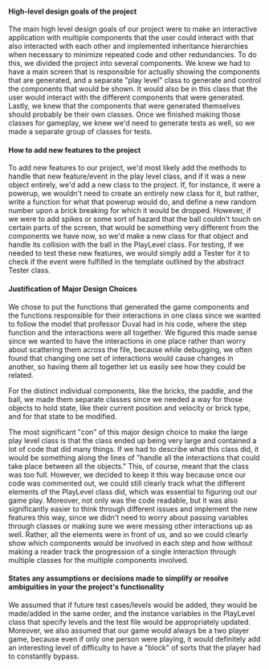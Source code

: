 #### High-level design goals of the project
The main high level design goals of our project were to make an interactive application with multiple components that 
the user could interact with that also interacted with each other and implemented inheritance hierarchies when necessary
to minimize repeated code and other redundancies. To do this, we divided the project into several
components. We knew we had to have a main screen that is responsible for actually showing the components that are 
generated, and a separate "play level" class to generate and control the components that would be shown. It would also
be in this class that the user would interact with the different components that were generated. Lastly, we knew that 
the components that were generated themselves should probably be their own classes. Once we finished making
those classes for gameplay, we knew we'd need to generate tests as well, so we made a separate group of classes for
tests.


#### How to add new features to the project
To add new features to our project, we'd most likely add the methods to handle that new feature/event in the play level
class, and if it was a new object entirely, we'd add a new class to the project. If, for instance, it were a powerup,
we wouldn't need to create an entirely new class for it, but rather, write a function for what that powerup would do,
and define a new random number upon a brick breaking for which it would be dropped. However, if we were to add spikes or
some sort of hazard that the ball couldn't touch on certain parts of the screen, that would be something very different
from the components we have now, so we'd make a new class for that object and handle its collision with the ball in the
PlayLevel class. For testing, if we needed to test these new features, we would simply add a Tester for it to check
if the event were fulfilled in the template outlined by the abstract Tester class.


#### Justification of Major Design Choices
We chose to put the functions that generated the game components and the functions responsible for their interactions in
one class since we wanted to follow the model that professor Duval had in his code, where the step function and the 
interactions were all together. We figured this made sense since we wanted to have the interactions in one place rather
than worry about scattering them across the file, because while debugging, we often found that changing one set of 
interactions would cause changes in another, so having them all together let us easily see how they could be related.

For the distinct individual components, like the bricks, the paddle, and the ball, we made them separate classes since
we needed a way for those objects to hold state, like their current position and velocity or brick type, and for that 
state to be modified.

The most significant "con" of this major design choice to make the large play level class is that the class ended up
being very large and contained a lot of code that did many things. If we had to describe what this class did, it would
be something along the lines of "handle all the interactions that could take place between all the objects." This, of
course, meant that the class was too full. However, we decided to keep it this way because once our code was commented
out, we could still clearly track what the different elements of the PlayLevel class did, which was essential to 
figuring out our game play. Moreover, not only was the code readable, but it was also significantly easier to think
through different issues and implement the new features this way, since we didn't need to worry about passing variables
through classes or making sure we were messing other interactions up as well. Rather, all the elements were in front of
us, and so we could clearly show which components would be involved in each step and how without making a reader track
the progression of a single interaction through multiple classes for the multiple components involved.

#### States any assumptions or decisions made to simplify or resolve ambiguities in your the project's functionality
We assumed that if future test cases/levels would be added, they would be made/added in the same order, and the instance
variables in the PlayLevel class that specify levels and the test file would be appropriately updated. Moreover, we also
assumed that our game would always be a two player game, because even if only one person were playing, it would
definitely add an interesting level of difficulty to have a "block" of sorts that the player had to constantly bypass.